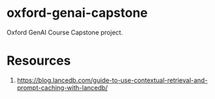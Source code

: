 # oxford-genai-capstone
Oxford GenAI Course Capstone project.

# Resources

1. https://blog.lancedb.com/guide-to-use-contextual-retrieval-and-prompt-caching-with-lancedb/


